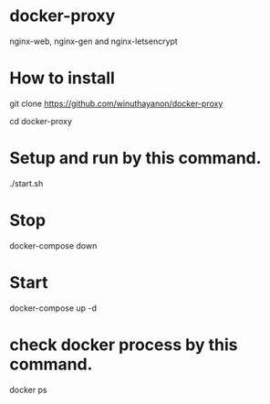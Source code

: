 # docker-proxy
nginx-web, nginx-gen and nginx-letsencrypt

# How to install
git clone https://github.com/winuthayanon/docker-proxy

cd docker-proxy

# Setup and run by this command.
./start.sh

# Stop
docker-compose down

# Start
docker-compose up -d

# check docker process by this command.
docker ps
